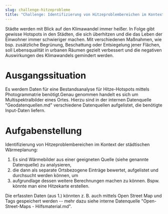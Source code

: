 ```yaml
---
slug: challenge-hitzeprobleme
title: "Challenge: Identifizierung von Hitzeproblembereichen im Kontext der städtischen Wärmeplanung"
---
```


Städte werden mit Blick auf den Klimawandel immer heißer. In Folge gibt gewisse Hotspots in den Städten, die sich überhitzen und die das Leben der Einwohner immer schwieriger machen. Mit verschiedenen Maßnahmen, wie bsp. zusätzliche Begrünung, Beschattung oder Entsiegelung jener Flächen, soll Lebensqualität in urbanen Räumen gezielt verbessert und die negativen Auswirkungen des Klimawandels gemindert werden.

# Ausgangssituation

Es werdem Daten für eine Bestandsanalyse für Hitze-Hotspots mittels Photogrammatrie benötigt.Genau genommen handelt es sich um Multispektralbilder eines Ortes. Hierzu sind in der internen Datenquelle "Geodatenquellen.md" verschiedene Datenquellen aufgelistet, die benötigte Input-Daten liefern.

# Aufgabenstellung

Identifizierung von Hitzeproblembereichen im Kontext der städtischen Wärmeplanung: 

1. Es sind Wärmebilder aus einer geeigneten Quelle (siehe genannte Datenquelle) zu analysieren,
2. die dann als separate Ortsbezogene Einträge bewertet, aufgelistet und durchsucht werden können, um
3. aufgrundlage dessen weitere Berechnungen machen zu können. Bspw. könnte man eine Hitzekarte erstellen.

Die erfassten Daten (aus 1.) könnten z. B. auch mittels Open Street Map und Tags gespeichert werden -- mehr dazu siehe interne Datenquelle "Open-Street-Maps - Hilfsmaterial.md".